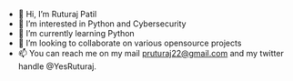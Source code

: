 - 👋 Hi, I’m Ruturaj Patil
- 👀 I’m interested in Python and Cybersecurity
- 🌱 I’m currently learning Python
- 💞️ I’m looking to collaborate on various opensource projects
- 📫 You can reach me on my mail pruturaj22@gmail.com and my twitter handle @YesRuturaj.

<!---
Ruturaj08/Ruturaj08 is a ✨ special ✨ repository because its `README.md` (this file) appears on your GitHub profile.
You can click the Preview link to take a look at your changes.
--->
